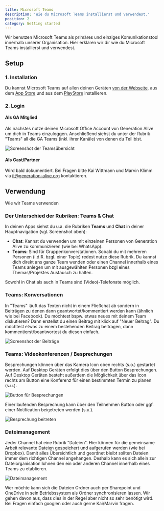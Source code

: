 ```yaml
---
title: Microsoft Teams
description: 'Wie du Microsoft Teams installierst und verwendest.'
position: 2
category: Getting started
---
```


Wir benutzen Microsoft Teams als primäres und einziges Komunikationstool innerhalb unserer Organisation.
Hier erklären wir dir wie du Microsoft Teams installierst und verwendest.

## Setup
### 1. Installation
Du kannst Microsoft Teams auf allen deinen Geräten [von der Webseite](https://www.microsoft.com/de-de/microsoft-teams/download-app), aus dem [App Store](https://apps.apple.com/de/app/microsoft-teams/id1113153706) und aus dem [PlayStore](https://play.google.com/store/apps/details?id=com.microsoft.teams&hl=de&gl=US) installieren.

### 2. Login
#### Als GA Mitglied
Als nächstes nutze deinen Microsoft Office Account von Generation Alive um dich in Teams einzuloggen. Anschließend siehst du unter der Rubrik "Teams" all die GA Teams (inkl. ihrer Kanäle) von denen du Teil bist.

<img src="/assets/teams_teams.jpg" alt="Screenshot der Teamsübersicht" title="Übersicht der Teams" style="max-width: 320px;" class="mx-auto" />

#### Als Gast/Partner
Wird bald dokumentiert. Bei Fragen bitte Kai Wittmann und Marvin Klimm via <it@generation-alive.org> kontaktieren.

## Verwendung
Wie wir Teams verwenden
### Der Unterschied der Rubriken: Teams & Chat
In deinen Apps siehst du u.a. die Rubriken **Teams** und **Chat** in deiner Hauptnavigation (vgl. Screenshot oben):
* **Chat**: Kannst du verwenden um mit einzelnen Personen von Generation Alive zu kommunizieren (wie bei WhatsApp).
* **Teams**: Sind für Gruppenkonverstationen. Sobald du mit mehreren Personen (i.d.R. bzgl. einer Topic) redest nutze diese Rubrik. Du kannst dich direkt ans ganze Team wenden oder einen Channel innerhalb eines Teams anlegen um mit ausgewählten Personen bzgl eines Themas/Projektes Austausch zu halten.

Sowohl in Chat als auch in Teams sind (Video)-Telefonate möglich.

### Teams: Konversationen
In "Teams" läuft das Texten nicht in einem Fließchat ab sondern in Beiträgen zu denen dann geantwortet/kommentiert werden kann (ähnlich wie bei Facebook). Du möchtest bspw. etwas neues mit deinem Team diskutieren? Dann erstellst du einen Beitrag mit klick auf "Neuer Beitrag". Du möchtest etwas zu einem bestehenden Beitrag beitragen, dann kommentierst/beantwortest du diesen einfach.

<img src="/assets/teams_messaging.png" alt="Screenshot der Beiträge" title="Beiträge" style="max-width: 320px;" class="mx-auto" />

### Teams: Videokonferenzen / Besprechungen
Besprechungen können über das Kamera Icon oben rechts (s.o.) gestartet werden. Auf Desktop Geräten erfolgt dies über den Button Besprechungen. Auf Desktop Geräten besteht außerdem die Möglichkeit über das Icon rechts am Button eine Konferenz für einen bestimmten Termin zu planen (s.u.).

![Button für Besprechungen](/assets/teams_conference.png "Button für Besprechungen")

Einer laufenden Besprechung kann über den Teilnehmen Button oder ggf. einer Notification beigetreten werden (s.u.).

<img src="/assets/teams_runningConf.png" alt="Besprechung beitreten" title="Besprechung beitreten" style="max-width: 320px;" class="mx-auto" />

### Dateimanagement
Jeder Channel hat eine Rubrik "Dateien". Hier können für die gemeinsame Arbeit relevante Dateien gespeichert und aufgerufen werden (wie bei Dropbox). Damit alles Übersichtlich und geordnet bleibt sollten Dateien immer dem richtigen Channel angehangen. Deshalb kann es sich allein zur Dateiorganisation lohnen den ein oder anderen Channel innerhalb eines Teams zu etablieren.

<img src="/assets/teams_files.png" alt="Dateimanagement" title="Dateimanagement" style="max-width: 320px;" class="mx-auto" />

Wer möchte kann sich die Dateien Ordner auch per Sharepoint und OneDrive in sein Betriebssystem als Ordner synchronisieren lassen. Wir gehen davon aus, dass dies in der Regel aber nicht so sehr benötigt wird. Bei Fragen einfach googlen oder auch gerne Kai/Marvin fragen.